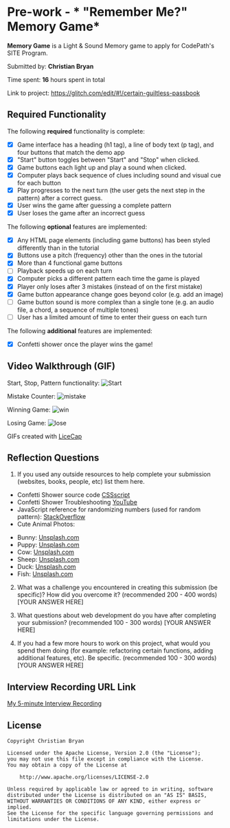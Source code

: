 # Pre-work - * "Remember Me?" Memory Game*

**Memory Game** is a Light & Sound Memory game to apply for CodePath's SITE Program. 

Submitted by: **Christian Bryan**

Time spent: **16** hours spent in total

Link to project: https://glitch.com/edit/#!/certain-guiltless-passbook

## Required Functionality

The following **required** functionality is complete:

* [x] Game interface has a heading (h1 tag), a line of body text (p tag), and four buttons that match the demo app
* [x] "Start" button toggles between "Start" and "Stop" when clicked. 
* [x] Game buttons each light up and play a sound when clicked. 
* [x] Computer plays back sequence of clues including sound and visual cue for each button
* [x] Play progresses to the next turn (the user gets the next step in the pattern) after a correct guess. 
* [x] User wins the game after guessing a complete pattern
* [x] User loses the game after an incorrect guess

The following **optional** features are implemented:

* [x] Any HTML page elements (including game buttons) has been styled differently than in the tutorial
* [x] Buttons use a pitch (frequency) other than the ones in the tutorial
* [x] More than 4 functional game buttons
* [ ] Playback speeds up on each turn
* [x] Computer picks a different pattern each time the game is played
* [x] Player only loses after 3 mistakes (instead of on the first mistake)
* [x] Game button appearance change goes beyond color (e.g. add an image)
* [ ] Game button sound is more complex than a single tone (e.g. an audio file, a chord, a sequence of multiple tones)
* [ ] User has a limited amount of time to enter their guess on each turn

The following **additional** features are implemented:
* [x] Confetti shower once the player wins the game!

## Video Walkthrough (GIF)

Start, Stop, Pattern functionality:
![Start](https://user-images.githubusercontent.com/77913247/164305948-b00b021b-4545-4793-8a22-2a583543e07d.gif)

Mistake Counter:
![mistake](https://user-images.githubusercontent.com/77913247/164305987-8259770f-759a-4d06-af1c-fd6d721ec4c3.gif)

Winning Game:
![win](https://user-images.githubusercontent.com/77913247/164306019-89f30cfa-fbe0-4807-8970-e12c13301390.gif)

Losing Game:
![lose](https://user-images.githubusercontent.com/77913247/164306041-8d144e60-3da2-4f5f-8b57-1d76fd3de0c2.gif)

GIFs created with [LiceCap](https://www.cockos.com/licecap/)

## Reflection Questions
1. If you used any outside resources to help complete your submission (websites, books, people, etc) list them here. 
* Confetti Shower source code [CSSscript](https://www.cssscript.com/confetti-falling-animation/)
* Confetti Shower Troubleshooting [YouTube](https://youtu.be/D8D9AvsowbY)
* JavaScript reference for randomizing numbers (used for random pattern): [StackOverflow](https://stackoverflow.com/questions/4959975/generate-random-number-between-two-numbers-in-javascript)
* Cute Animal Photos: 
 - Bunny: [Unsplash.com](https://unsplash.com/photos/S0aPskfdJGY)
 - Puppy: [Unsplash.com](https://unsplash.com/photos/z_U6bPp_Rjg)
 - Cow: [Unsplash.com](https://unsplash.com/photos/VW-Cu5FJjSM)
 - Sheep: [Unsplash.com](https://unsplash.com/photos/1j9Yrl0nW10) 
 - Duck: [Unsplash.com](https://unsplash.com/photos/J0UeiNjSkxc)
 - Fish: [Unsplash.com](https://unsplash.com/photos/VyFdgN2UYeU)

2. What was a challenge you encountered in creating this submission (be specific)? How did you overcome it? (recommended 200 - 400 words) 
[YOUR ANSWER HERE]

3. What questions about web development do you have after completing your submission? (recommended 100 - 300 words) 
[YOUR ANSWER HERE]

4. If you had a few more hours to work on this project, what would you spend them doing (for example: refactoring certain functions, adding additional features, etc). Be specific. (recommended 100 - 300 words) 
[YOUR ANSWER HERE]



## Interview Recording URL Link

[My 5-minute Interview Recording](your-link-here)


## License

    Copyright Christian Bryan

    Licensed under the Apache License, Version 2.0 (the "License");
    you may not use this file except in compliance with the License.
    You may obtain a copy of the License at

        http://www.apache.org/licenses/LICENSE-2.0

    Unless required by applicable law or agreed to in writing, software
    distributed under the License is distributed on an "AS IS" BASIS,
    WITHOUT WARRANTIES OR CONDITIONS OF ANY KIND, either express or implied.
    See the License for the specific language governing permissions and
    limitations under the License.

